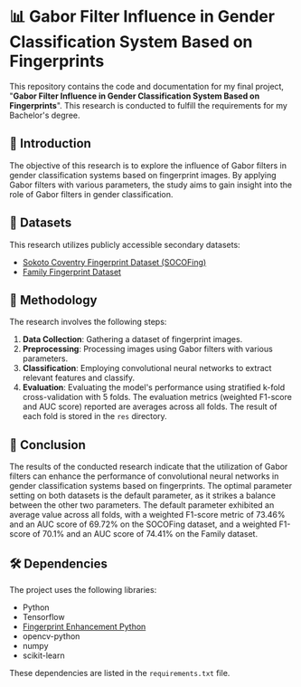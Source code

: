 # 📊 Gabor Filter Influence in Gender Classification System Based on Fingerprints

This repository contains the code and documentation for my final project, "**Gabor Filter Influence in Gender Classification System Based on Fingerprints**". This research is conducted to fulfill the requirements for my Bachelor's degree.

## 📘 Introduction

The objective of this research is to explore the influence of Gabor filters in gender classification systems based on fingerprint images. By applying Gabor filters with various parameters, the study aims to gain insight into the role of Gabor filters in gender classification.

## 📂 Datasets

This research utilizes publicly accessible secondary datasets:
- [Sokoto Coventry Fingerprint Dataset (SOCOFing)](https://www.kaggle.com/datasets/ruizgara/socofing)
- [Family Fingerprint Dataset](https://data.mendeley.com/datasets/m4kz5ygxrn/1)

## 🔬 Methodology

The research involves the following steps:
1. **Data Collection**: Gathering a dataset of fingerprint images.
2. **Preprocessing**: Processing images using Gabor filters with various parameters.
3. **Classification**: Employing convolutional neural networks to extract relevant features and classify.
4. **Evaluation**: Evaluating the model's performance using stratified k-fold cross-validation with 5 folds. The evaluation metrics (weighted F1-score and AUC score) reported are averages across all folds. The result of each fold is stored in the `res` directory.

## 🎯 Conclusion

The results of the conducted research indicate that the utilization of Gabor filters can enhance the performance of convolutional neural networks in gender classification systems based on fingerprints. The optimal parameter setting on both datasets is the default parameter, as it strikes a balance between the other two parameters. The default parameter exhibited an average value across all folds, with a weighted F1-score metric of 73.46% and an AUC score of 69.72% on the SOCOFing dataset, and a weighted F1-score of 70.1% and an AUC score of 74.41% on the Family dataset.

## 🛠 Dependencies

The project uses the following libraries:
- Python
- Tensorflow
- [Fingerprint Enhancement Python](https://pypi.org/project/fingerprint-enhancer/)
- opencv-python
- numpy
- scikit-learn

These dependencies are listed in the `requirements.txt` file.

